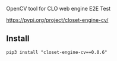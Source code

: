 OpenCV tool for CLO web engine E2E Test

https://pypi.org/project/closet-engine-cv/

## Install

```
pip3 install "closet-engine-cv==0.0.6"
```
